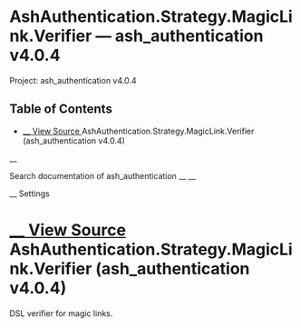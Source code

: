 # AshAuthentication.Strategy.MagicLink.Verifier — ash_authentication v4.0.4

Project: ash_authentication v4.0.4

## Table of Contents

- [ __ View Source ](external_link) AshAuthentication.Strategy.MagicLink.Verifier (ash_authentication v4.0.4)

__

Search documentation of ash_authentication __ __

__ Settings

#  [ __ View Source ](external_link) AshAuthentication.Strategy.MagicLink.Verifier (ash_authentication v4.0.4)

DSL verifier for magic links.
